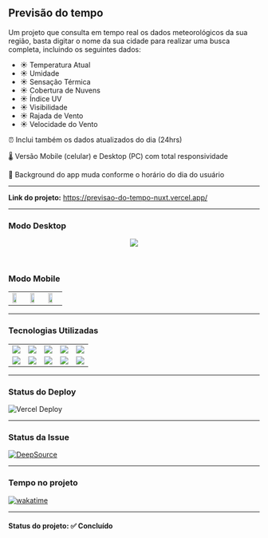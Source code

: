 <h2>Previsão do tempo</h2>

<p>Um projeto que consulta em tempo real os dados meteorológicos da sua região, basta digitar o nome da sua cidade para realizar uma busca completa, incluindo os seguintes dados:</p>

<ul>
<li>☀️ Temperatura Atual</li>
<li>☀️ Umidade</li>
<li>☀️ Sensação Térmica</li>
<li>☀️ Cobertura de Nuvens</li>
<li>☀️ Índice UV</li>
<li>☀️ Visibilidade</li>
<li>☀️ Rajada de Vento</li>
<li>☀️ Velocidade do Vento</li>
</ul>

<p>⏰ Inclui também os dados atualizados do dia (24hrs)</p>

<p>🌡️ Versão Mobile (celular) e Desktop (PC) com total responsividade</p>

<p>🎨 Background do app muda conforme o horário do dia do usuário</p>

<hr>

<strong>Link do projeto:</strong> <a href="https://previsao-do-tempo-nuxt.vercel.app/" target="_blank" >https://previsao-do-tempo-nuxt.vercel.app/</a>

<hr>

<h3><strong>Modo Desktop</strong></h3>
<p align="center">
  <img src="./img-readme/Previsão-do-Tempo-app.jpg">
</p>

<br />

<h3><strong>Modo Mobile</strong></h3>
<p align="center">
  <table>
  <tr>
    <td>
      <img src="./img-readme/Previsão-do-Tempo-mobile-manha.jpg" width="65%">
    </td>
    <td>
      <img src="./img-readme/Previsão-do-Tempo-mobile-tarde.jpg" width="65%">
    </td>
    <td>
      <img src="./img-readme/Previsão-do-Tempo-mobile-noite.jpg" width="65%">
    </td>
  </tr>
</table>
</p>

<hr>

<h3><strong>Tecnologias Utilizadas</strong></h3>

<table>
  <tr>
    <td><img src="https://img.shields.io/badge/HTML5-ececec.svg?logo=html5&style=plastic" /></td>
    <td><img src="https://img.shields.io/badge/CSS3-2572b6.svg?logo=css3&style=plastic" /></td>
    <td><img src="https://img.shields.io/badge/JavaScript-000.svg?logo=javascript&style=plastic" /></td>
    <td><img src="https://img.shields.io/badge/Vue.js-32475b.svg?logo=vue.js&style=plastic" /></td>
    <td><img src="https://img.shields.io/badge/Nuxt.js-2e475b.svg?logo=nuxt.js&style=plastic" /></td>
  </tr>
  
  <tr>
    <td><img src="https://img.shields.io/badge/TailwindCSS-f7fafc.svg?logo=tailwindcss&style=plastic" /></td>
    <td><img src="https://img.shields.io/badge/Vercel-000.svg?logo=vercel&style=plastic" /></td>
    <td><img src="https://img.shields.io/badge/Visual Studio Code-007acc.svg?logo=visual-studio-code&style=plastic" /></td>
    <td><img src="https://img.shields.io/badge/Windows-0078d6.svg?logo=windows&style=plastic" /></td>
    <td><img src="https://img.shields.io/badge/npm-cb3837.svg?logo=npm&style=plastic" /></td>
  </tr>
</table>

<hr>

<h3>Status do Deploy</h3>

<img src="https://therealsujitk-vercel-badge.vercel.app/?app=previsao-do-tempo-nuxt&style=plastic" alt="Vercel Deploy">

<hr>

<h3>Status da Issue</h3>

<a href="https://app.deepsource.com/gh/EdiJunior88/Previsao_do_Tempo/" target="_blank"><img alt="DeepSource" title="DeepSource" src="https://app.deepsource.com/gh/EdiJunior88/Previsao_do_Tempo.svg/?label=resolved+issues&show_trend=true&token=L5Hr93aHR9nbRU5km9B0yCsb"/></a>

<hr>

<h3>Tempo no projeto</h3>

<p>
 <a href="https://wakatime.com/badge/github/EdiJunior88/Previsao_do_Tempo">
  <img src="https://wakatime.com/badge/github/EdiJunior88/Previsao_do_Tempo.svg" alt="wakatime">
 </a>
</p>

<hr>

<h4><b>Status do projeto:</b> ✅ Concluído</h4>
